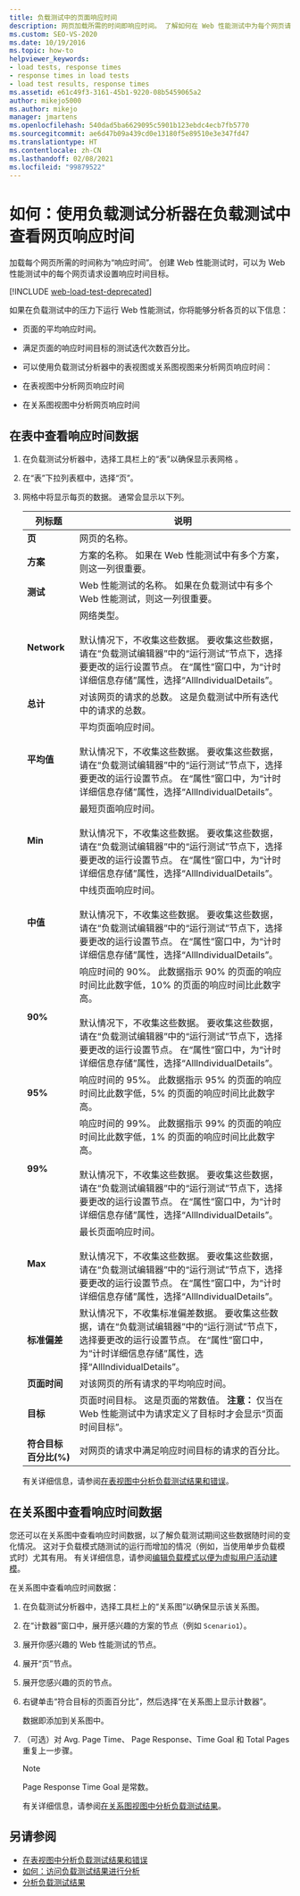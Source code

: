```yaml
---
title: 负载测试中的页面响应时间
description: 网页加载所需的时间即响应时间。 了解如何在 Web 性能测试中为每个网页请求设置响应时间目标。
ms.custom: SEO-VS-2020
ms.date: 10/19/2016
ms.topic: how-to
helpviewer_keywords:
- load tests, response times
- response times in load tests
- load test results, response times
ms.assetid: e61c49f3-3161-45b1-9220-08b5459065a2
author: mikejo5000
ms.author: mikejo
manager: jmartens
ms.openlocfilehash: 540dad5ba6629095c5901b123ebdc4ecb7fb5770
ms.sourcegitcommit: ae6d47b09a439cd0e13180f5e89510e3e347fd47
ms.translationtype: HT
ms.contentlocale: zh-CN
ms.lasthandoff: 02/08/2021
ms.locfileid: "99879522"
---
```

# <a name="how-to-view-web-page-response-time-in-a-load-test-using-the-load-test-analyzer"></a>如何：使用负载测试分析器在负载测试中查看网页响应时间

加载每个网页所需的时间称为“响应时间”。 创建 Web 性能测试时，可以为 Web 性能测试中的每个网页请求设置响应时间目标。

[!INCLUDE [web-load-test-deprecated](includes/web-load-test-deprecated.md)]

如果在负载测试中的压力下运行 Web 性能测试，你将能够分析各页的以下信息：

- 页面的平均响应时间。

- 满足页面的响应时间目标的测试迭代次数百分比。

- 可以使用负载测试分析器中的表视图或关系图视图来分析网页响应时间：

- 在表视图中分析网页响应时间

- 在关系图视图中分析网页响应时间

## <a name="view-response-time-data-in-a-table"></a>在表中查看响应时间数据

1. 在负载测试分析器中，选择工具栏上的“表”以确保显示表网格 。

2. 在“表”下拉列表框中，选择“页”。

3. 网格中将显示每页的数据。 通常会显示以下列。

   |列标题|说明|
   |-|-|
   |**页**|网页的名称。|
   |**方案**|方案的名称。 如果在 Web 性能测试中有多个方案，则这一列很重要。|
   |**测试**|Web 性能测试的名称。 如果在负载测试中有多个 Web 性能测试，则这一列很重要。|
   |**Network**|网络类型。<br /><br /> 默认情况下，不收集这些数据。 要收集这些数据，请在“负载测试编辑器”中的“运行测试”节点下，选择要更改的运行设置节点。 在“属性”窗口中，为“计时详细信息存储”属性，选择“AllIndividualDetails”。|
   |**总计**|对该网页的请求的总数。 这是负载测试中所有迭代中的请求的总数。|
   |**平均值**|平均页面响应时间。<br /><br /> 默认情况下，不收集这些数据。 要收集这些数据，请在“负载测试编辑器”中的“运行测试”节点下，选择要更改的运行设置节点。 在“属性”窗口中，为“计时详细信息存储”属性，选择“AllIndividualDetails”。|
   |**Min**|最短页面响应时间。<br /><br /> 默认情况下，不收集这些数据。 要收集这些数据，请在“负载测试编辑器”中的“运行测试”节点下，选择要更改的运行设置节点。 在“属性”窗口中，为“计时详细信息存储”属性，选择“AllIndividualDetails”。|
   |**中值**|中线页面响应时间。<br /><br /> 默认情况下，不收集这些数据。 要收集这些数据，请在“负载测试编辑器”中的“运行测试”节点下，选择要更改的运行设置节点。 在“属性”窗口中，为“计时详细信息存储”属性，选择“AllIndividualDetails”。|
   |**90%**|响应时间的 90%。 此数据指示 90% 的页面的响应时间比此数字低，10% 的页面的响应时间比此数字高。<br /><br /> 默认情况下，不收集这些数据。 要收集这些数据，请在“负载测试编辑器”中的“运行测试”节点下，选择要更改的运行设置节点。 在“属性”窗口中，为“计时详细信息存储”属性，选择“AllIndividualDetails”。|
   |**95%**|响应时间的 95%。 此数据指示 95% 的页面的响应时间比此数字低，5% 的页面的响应时间比此数字高。|
   |**99%**|响应时间的 99%。 此数据指示 99% 的页面的响应时间比此数字低，1% 的页面的响应时间比此数字高。<br /><br /> 默认情况下，不收集这些数据。 要收集这些数据，请在“负载测试编辑器”中的“运行测试”节点下，选择要更改的运行设置节点。 在“属性”窗口中，为“计时详细信息存储”属性，选择“AllIndividualDetails”。|
   |**Max**|最长页面响应时间。<br /><br /> 默认情况下，不收集这些数据。 要收集这些数据，请在“负载测试编辑器”中的“运行测试”节点下，选择要更改的运行设置节点。 在“属性”窗口中，为“计时详细信息存储”属性，选择“AllIndividualDetails”。|
   |**标准偏差**|默认情况下，不收集标准偏差数据。 要收集这些数据，请在“负载测试编辑器”中的“运行测试”节点下，选择要更改的运行设置节点。 在“属性”窗口中，为“计时详细信息存储”属性，选择“AllIndividualDetails”。|
   |**页面时间**|对该网页的所有请求的平均响应时间。|
   |**目标**|页面时间目标。 这是页面的常数值。 **注意：** 仅当在 Web 性能测试中为请求定义了目标时才会显示“页面时间目标”。|
   |**符合目标百分比(%)**|对网页的请求中满足响应时间目标的请求的百分比。|

   有关详细信息，请参阅[在表视图中分析负载测试结果和错误](../test/analyze-load-test-results-and-errors-in-the-tables-view.md)。

## <a name="view-response-time-data-in-a-graph"></a>在关系图中查看响应时间数据

您还可以在关系图中查看响应时间数据，以了解负载测试期间这些数据随时间的变化情况。 这对于负载模式随测试的运行而增加的情况（例如，当使用单步负载模式时）尤其有用。 有关详细信息，请参阅[编辑负载模式以便为虚拟用户活动建模](../test/edit-load-patterns-to-model-virtual-user-activities.md)。

在关系图中查看响应时间数据：

1. 在负载测试分析器中，选择工具栏上的“关系图”以确保显示该关系图。

2. 在“计数器”窗口中，展开感兴趣的方案的节点（例如 `Scenario1`）。

3. 展开你感兴趣的 Web 性能测试的节点。

4. 展开“页”节点。

5. 展开您感兴趣的页的节点。

6. 右键单击“符合目标的页面百分比”，然后选择“在关系图上显示计数器”。

    数据即添加到关系图中。

7. （可选）对 Avg. Page Time、  Page Response、Time Goal 和 Total Pages 重复上一步骤。

   > [!NOTE]
   > Page Response Time Goal 是常数。

   有关详细信息，请参阅[在关系图视图中分析负载测试结果](../test/analyze-load-test-results-in-the-graphs-view.md)。

## <a name="see-also"></a>另请参阅

- [在表视图中分析负载测试结果和错误](../test/analyze-load-test-results-and-errors-in-the-tables-view.md)
- [如何：访问负载测试结果进行分析](../test/how-to-access-load-test-results-for-analysis.md)
- [分析负载测试结果](../test/analyze-load-test-results-using-the-load-test-analyzer.md)

